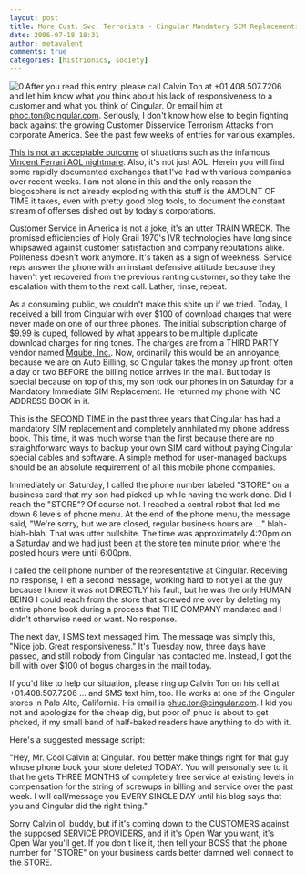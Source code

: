 ```yaml
---
layout: post
title: More Cust. Svc. Terrorists - Cingular Mandatory SIM Replacements
date: 2006-07-18 18:31
author: metavalent
comments: true
categories: [histrionics, society]
---
```

<!--Lead Photo --><img align="left" alt="0" title="0" src="https://metavalent.info/images/customer.service.jpg" /><!-- Commentary -->After you read this entry, please call Calvin Ton at +01.408.507.7206 and let him know what you think about his lack of responsiveness to a customer and what you think of Cingular.  Or email him at <a href="mailto:phoc.ton@cingular.com">phoc.ton@cingular.com</a>.  Seriously, I don't know how else to begin fighting back against the growing Customer Disservice Terrorism Attacks from corporate America.  See the past few weeks of entries for various examples.

<a href="https://www.consumerist.com/consumer/top/aol-internal-memos-after-vinnys-call-185493.php">This is not an acceptable outcome</a> of situations such as the infamous <a href="https://insignificantthoughts.com/2006/07/14/the-last-tv-appearance/">Vincent Ferrari AOL nightmare</a>.  Also, it's not just AOL.  Herein you will find some rapidly documented exchanges that I've had with various companies over recent weeks.  I am not alone in this and the only reason the blogosphere is not already exploding with this stuff is the AMOUNT OF TIME it takes, even with pretty good blog tools, to document the constant stream of offenses dished out by today's corporations.

Customer Service in America is not a joke, it's an utter TRAIN WRECK.  The promised efficiencies of Holy Grail 1970's IVR technologies have long since whipsawed against customer satisfaction and company reputations alike.  Politeness doesn't work anymore.  It's taken as a sign of weekness.  Service reps answer the phone with an instant defensive attitude because they haven't yet recovered from the previous ranting customer, so they take the escalation with them to the next call.  Lather, rinse, repeat.

As a consuming public, we couldn't make this shite up if we tried.  Today, I received a bill from Cingular with over $100 of download charges that were never made on one of our three phones.  The initial subscription charge of $9.99 is duped, followed by what appears to be multiple duplicate download charges for ring tones.  The charges are from a THIRD PARTY vendor named <a href="https://forums.cingular.com/cng/board/message?board.id=ringtones&amp;message.id=4357">Mqube, Inc.</a>.  Now, ordinarily this would be an annoyance, because we are on Auto Billing, so Cingular takes the money up front; often a day or two BEFORE the billing notice arrives in the mail.  But today is special because on top of this, my son took our phones in on Saturday for a Mandatory Immediate SIM Replacement.  He returned my phone with NO ADDRESS BOOK in it.

This is the SECOND TIME in the past three years that Cingular has had a mandatory SIM replacement and completely annhilated my phone address book.  This time, it was much worse than the first because there are no straightforward ways to backup your own SIM card without paying Cingular special cables and software.  A simple method for user-managed backups should be an absolute requirement of all this mobile phone companies.

Immediately on Saturday, I called the phone number labeled "STORE" on a business card that my son had picked up while having the work done.  Did I reach the "STORE"?  Of course not.  I reached a central robot that led me down 6 levels of phone menu.  At the end of the phone menu, the message said, "We're sorry, but we are closed, regular business hours are ..." blah-blah-blah.  That was utter bullshite.  The time was approximately 4:20pm on a Saturday and we had just been at the store ten minute prior, where the posted hours were until 6:00pm.

I called the cell phone number of the representative at Cingular.  Receiving no response, I left a second message, working hard to not yell at the guy because I knew it was not DIRECTLY his fault, but he was the only HUMAN BEING I could reach from the store that screwed me over by deleting my entire phone book during a process that THE COMPANY mandated and I didn't otherwise need or want.  No response.

The next day, I SMS text messaged him.  The message was simply this, "Nice job.  Great responsiveness."  It's Tuesday now, three days have passed, and still nobody from Cingular has contacted me.  Instead, I got the bill with over $100 of bogus charges in the mail today.

If you'd like to help our situation, please ring up Calvin Ton on his cell at  +01.408.507.7206 ... and SMS text him, too.  He works at one of the Cingular stores in Palo Alto, California.  His email is <a href="mailto:phuc.ton@cingular.com">phuc.ton@cingular.com</a>.  I kid you not and  apologize for the cheap dig, but poor ol' phuc is about to get phcked, if my small band of half-baked readers have anything to do with it.

Here's a suggested message script:

"Hey, Mr. Cool Calvin at Cingular.  You better make things right for that guy whose phone book your store deleted TODAY.  You will personally see to it that he gets THREE MONTHS of completely free service at existing levels in compensation for the string of screwups in billing and service over the past week.  I will call/message you EVERY SINGLE DAY until his blog says that you and Cingular did the right thing."

Sorry Calvin ol' buddy, but if it's coming down to the CUSTOMERS against the supposed SERVICE PROVIDERS, and if it's Open War you want, it's Open War you'll get.  If you don't like it, then tell your BOSS that the phone number for "STORE" on your business cards better damned well connect to the STORE.
